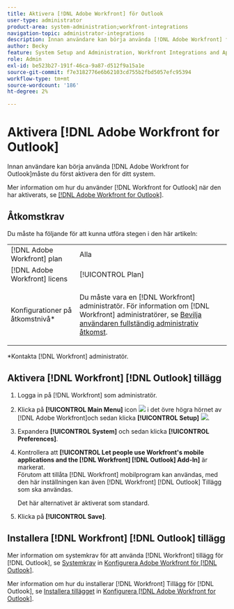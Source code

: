 ```yaml
---
title: Aktivera [!DNL Adobe Workfront] för Outlook
user-type: administrator
product-area: system-administration;workfront-integrations
navigation-topic: administrator-integrations
description: Innan användare kan börja använda [!DNL Adobe Workfront] för Outlook måste du först aktivera det för ditt system.
author: Becky
feature: System Setup and Administration, Workfront Integrations and Apps
role: Admin
exl-id: be523b27-191f-46ca-9a87-d512f9a15a1e
source-git-commit: f7e3182776e6b62103cd755b2fbd5057efc95394
workflow-type: tm+mt
source-wordcount: '186'
ht-degree: 2%

---
```


# Aktivera [!DNL Adobe Workfront for Outlook]

Innan användare kan börja använda [!DNL Adobe Workfront for Outlook]måste du först aktivera den för ditt system.

Mer information om hur du använder [!DNL Workfront for Outlook] när den har aktiverats, se [[!DNL Adobe Workfront for Outlook]](../../workfront-integrations-and-apps/using-workfront-with-outlook/workfront-for-outlook.md).

## Åtkomstkrav

Du måste ha följande för att kunna utföra stegen i den här artikeln:

<table style="table-layout:auto"> 
 <col> 
 <col> 
 <tbody> 
  <tr> 
   <td role="rowheader">[!DNL Adobe Workfront] plan</td> 
   <td>Alla</td> 
  </tr> 
  <tr> 
   <td role="rowheader">[!DNL Adobe Workfront] licens</td> 
   <td>[!UICONTROL Plan]</td> 
  </tr> 
  <tr> 
   <td role="rowheader">Konfigurationer på åtkomstnivå*</td> 
   <td> <p>Du måste vara en [!DNL Workfront] administratör. För information om [!DNL Workfront] administratörer, se <a href="../../administration-and-setup/add-users/configure-and-grant-access/grant-a-user-full-administrative-access.md" class="MCXref xref">Bevilja användaren fullständig administrativ åtkomst</a>.</p> </td> 
  </tr> 
 </tbody> 
</table>

&#42;Kontakta [!DNL Workfront] administratör.

## Aktivera [!DNL Workfront] [!DNL Outlook] tillägg

1. Logga in på [!DNL Workfront] som administratör.
1. Klicka på **[!UICONTROL Main Menu]** icon ![](assets/main-menu-icon.png) i det övre högra hörnet av [!DNL Adobe Workfront]och sedan klicka **[!UICONTROL Setup]** ![](assets/gear-icon-settings.png).

1. Expandera **[!UICONTROL System]** och sedan klicka **[!UICONTROL Preferences]**.

1. Kontrollera att **[!UICONTROL Let people use Workfront's mobile applications and the [!DNL Workfront] [!DNL Outlook] Add-In]** är markerat.\
   Förutom att tillåta [!DNL Workfront] mobilprogram kan användas, med den här inställningen kan även [!DNL Workfront] [!DNL Outlook] Tillägg som ska användas.

   Det här alternativet är aktiverat som standard.

1. Klicka på **[!UICONTROL Save]**.

## Installera [!DNL Workfront] [!DNL Outlook] tillägg

Mer information om systemkrav för att använda [!DNL Workfront] tillägg för [!DNL Outlook], se [Systemkrav](../../workfront-integrations-and-apps/using-workfront-with-outlook/set-up-workfront-for-outlook.md#system-requirements-and-prerequisites) in [Konfigurera Adobe Workfront för [!DNL Outlook]](../../workfront-integrations-and-apps/using-workfront-with-outlook/set-up-workfront-for-outlook.md).

Mer information om hur du installerar [!DNL Workfront] Tillägg för [!DNL Outlook], se [Installera tillägget](../../workfront-integrations-and-apps/using-workfront-with-outlook/set-up-workfront-for-outlook.md#downloading-and-installing-the-add-in) in  [Konfigurera [!DNL Adobe Workfront for Outlook]](../../workfront-integrations-and-apps/using-workfront-with-outlook/set-up-workfront-for-outlook.md).

